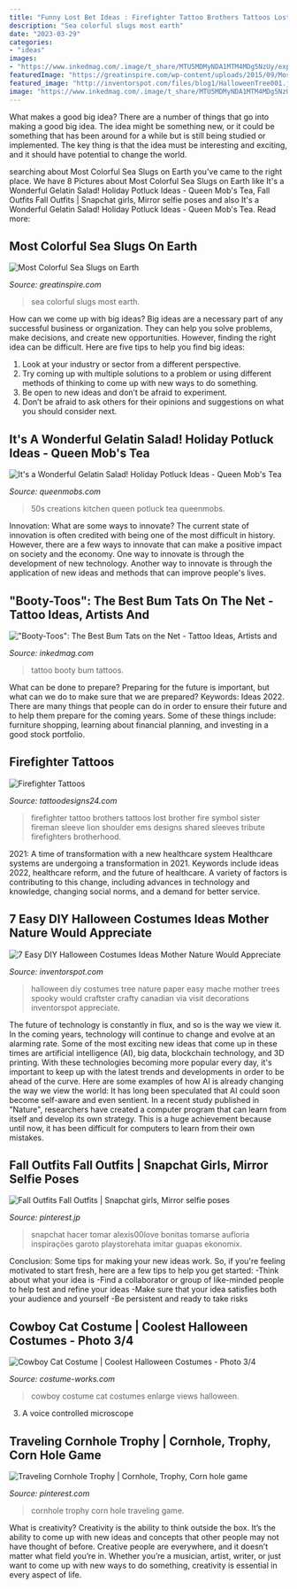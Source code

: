 ```yaml
---
title: "Funny Lost Bet Ideas : Firefighter Tattoo Brothers Tattoos Lost Brother Fire Symbol Sister Fireman Sleeve Lion Shoulder Ems Designs Shared Sleeves Tribute Firefighters Brotherhood"
description: "Sea colorful slugs most earth"
date: "2023-03-29"
categories:
- "ideas"
images:
- "https://www.inkedmag.com/.image/t_share/MTU5MDMyNDA1MTM4MDg5NzUy/explorer-booty-tattoo.png"
featuredImage: "https://greatinspire.com/wp-content/uploads/2015/09/Most-Colorful-Sea-Slugs-on-Earth-11.jpg"
featured_image: "http://inventorspot.com/files/blog1/HalloweenTree001.jpg"
image: "https://www.inkedmag.com/.image/t_share/MTU5MDMyNDA1MTM4MDg5NzUy/explorer-booty-tattoo.png"
---
```



What makes a good big idea?
There are a number of things that go into making a good big idea. The idea might be something new, or it could be something that has been around for a while but is still being studied or implemented. The key thing is that the idea must be interesting and exciting, and it should have potential to change the world.

	

		
searching about Most Colorful Sea Slugs on Earth you've came to the right place. We have 8 Pictures about Most Colorful Sea Slugs on Earth like It&#039;s a Wonderful Gelatin Salad! Holiday Potluck Ideas - Queen Mob&#039;s Tea, Fall Outfits Fall Outfits | Snapchat girls, Mirror selfie poses and also It&#039;s a Wonderful Gelatin Salad! Holiday Potluck Ideas - Queen Mob&#039;s Tea. Read more:
		
    
## Most Colorful Sea Slugs On Earth

<img loading=lazy src="https://greatinspire.com/wp-content/uploads/2015/09/Most-Colorful-Sea-Slugs-on-Earth-11.jpg" onerror="this.onerror=null;this.src='https://tse4.mm.bing.net/th?id=OIP.BVZ8DBgnOer_Cor9gNyWFwHaIC&amp;pid=15.1';" alt="Most Colorful Sea Slugs on Earth">

_Source: greatinspire.com_

>sea colorful slugs most earth. 

	

How can we come up with big ideas?
Big ideas are a necessary part of any successful business or organization. They can help you solve problems, make decisions, and create new opportunities. However, finding the right idea can be difficult. Here are five tips to help you find big ideas:
1. Look at your industry or sector from a different perspective.
2. Try coming up with multiple solutions to a problem or using different methods of thinking to come up with new ways to do something.
3. Be open to new ideas and don’t be afraid to experiment.
4. Don’t be afraid to ask others for their opinions and suggestions on what you should consider next.

    
## It&#039;s A Wonderful Gelatin Salad! Holiday Potluck Ideas - Queen Mob&#039;s Tea

<img loading=lazy src="https://queenmobs.com/wp-content/uploads/2014/12/14.jpg" onerror="this.onerror=null;this.src='https://tse1.mm.bing.net/th?id=OIP.BzRJgmyfXMaaRs2ZT3YYxAHaFJ&amp;pid=15.1';" alt="It&#039;s a Wonderful Gelatin Salad! Holiday Potluck Ideas - Queen Mob&#039;s Tea">

_Source: queenmobs.com_

>50s creations kitchen queen potluck tea queenmobs. 

	

Innovation: What are some ways to innovate?
The current state of innovation is often credited with being one of the most difficult in history. However, there are a few ways to innovate that can make a positive impact on society and the economy. One way to innovate is through the development of new technology. Another way to innovate is through the application of new ideas and methods that can improve people's lives.

    
## &quot;Booty-Toos&quot;: The Best Bum Tats On The Net - Tattoo Ideas, Artists And

<img loading=lazy src="https://www.inkedmag.com/.image/t_share/MTU5MDMyNDA1MTM4MDg5NzUy/explorer-booty-tattoo.png" onerror="this.onerror=null;this.src='https://tse2.mm.bing.net/th?id=OIP.eHy3AetPkaCCffPpo7fsPAHaFh&amp;pid=15.1';" alt="&quot;Booty-Toos&quot;: The Best Bum Tats on the Net - Tattoo Ideas, Artists and">

_Source: inkedmag.com_

>tattoo booty bum tattoos. 

	

What can be done to prepare?
Preparing for the future is important, but what can we do to make sure that we are prepared? Keywords: Ideas 2022. There are many things that people can do in order to ensure their future and to help them prepare for the coming years. Some of these things include: furniture shopping, learning about financial planning, and investing in a good stock portfolio.

    
## Firefighter Tattoos

<img loading=lazy src="http://www.tattoodesigns24.com/wp-content/uploads/2015/01/Brothers-Lost-Firefighter-Tattoo.jpg" onerror="this.onerror=null;this.src='https://tse3.mm.bing.net/th?id=OIP.WDqBJqZYgcJqyaxDq1YmQQHaLG&amp;pid=15.1';" alt="Firefighter Tattoos">

_Source: tattoodesigns24.com_

>firefighter tattoo brothers tattoos lost brother fire symbol sister fireman sleeve lion shoulder ems designs shared sleeves tribute firefighters brotherhood. 

	

2021: A time of transformation with a new healthcare system
Healthcare systems are undergoing a transformation in 2021. Keywords include ideas 2022, healthcare reform, and the future of healthcare. A variety of factors is contributing to this change, including advances in technology and knowledge, changing social norms, and a demand for better service.

    
## 7 Easy DIY Halloween Costumes Ideas Mother Nature Would Appreciate

<img loading=lazy src="http://inventorspot.com/files/blog1/HalloweenTree001.jpg" onerror="this.onerror=null;this.src='https://tse2.mm.bing.net/th?id=OIP.ZTWu5VGnWO4x4xT1pBuWEgHaJ4&amp;pid=15.1';" alt="7 Easy DIY Halloween Costumes Ideas Mother Nature Would Appreciate">

_Source: inventorspot.com_

>halloween diy costumes tree nature paper easy mache mother trees spooky would craftster crafty canadian via visit decorations inventorspot appreciate. 

	

The future of technology is constantly in flux, and so is the way we view it.
In the coming years, technology will continue to change and evolve at an alarming rate. Some of the most exciting new ideas that come up in these times are artificial intelligence (AI), big data, blockchain technology, and 3D printing. With these technologies becoming more popular every day, it's important to keep up with the latest trends and developments in order to be ahead of the curve. Here are some examples of how AI is already changing the way we view the world: 
It has long been speculated that AI could soon become self-aware and even sentient. In a recent study published in "Nature", researchers have created a computer program that can learn from itself and develop its own strategy. This is a huge achievement because until now, it has been difficult for computers to learn from their own mistakes.

    
## Fall Outfits Fall Outfits | Snapchat Girls, Mirror Selfie Poses

<img loading=lazy src="https://i.pinimg.com/736x/7b/57/fb/7b57fb7433eefa60b8410d0507d37c3f.jpg" onerror="this.onerror=null;this.src='https://tse2.mm.bing.net/th?id=OIP.OeBddOVBxkqDorWRiDj9EAHaNK&amp;pid=15.1';" alt="Fall Outfits Fall Outfits | Snapchat girls, Mirror selfie poses">

_Source: pinterest.jp_

>snapchat hacer tomar alexis00love bonitas tomarse aufloria inspirações garoto playstorehata imitar guapas ekonomix. 

	

Conclusion: Some tips for making your new ideas work.
So, if you're feeling motivated to start fresh, here are a few tips to help you get started: 
-Think about what your idea is 
-Find a collaborator or group of like-minded people to help test and refine your ideas 
-Make sure that your idea satisfies both your audience and yourself 
-Be persistent and ready to take risks

    
## Cowboy Cat Costume | Coolest Halloween Costumes - Photo 3/4

<img loading=lazy src="https://photos.costume-works.com/full/cowboy_cat2.jpg" onerror="this.onerror=null;this.src='https://tse3.mm.bing.net/th?id=OIP.4oDnRK03X7ownRkih0JnTAHaNL&amp;pid=15.1';" alt="Cowboy Cat Costume | Coolest Halloween Costumes - Photo 3/4">

_Source: costume-works.com_

>cowboy costume cat costumes enlarge views halloween. 

	

3. A voice controlled microscope

    
## Traveling Cornhole Trophy | Cornhole, Trophy, Corn Hole Game

<img loading=lazy src="https://i.pinimg.com/736x/71/65/61/716561039db24fcab17f132fec18d579--cornhole-bash.jpg" onerror="this.onerror=null;this.src='https://tse2.mm.bing.net/th?id=OIP.ThqbC2-HC4rBSstKdhNkjAHaJ4&amp;pid=15.1';" alt="Traveling Cornhole Trophy | Cornhole, Trophy, Corn hole game">

_Source: pinterest.com_

>cornhole trophy corn hole traveling game. 

	

What is creativity?
Creativity is the ability to think outside the box. It’s the ability to come up with new ideas and concepts that other people may not have thought of before. Creative people are everywhere, and it doesn’t matter what field you’re in. Whether you’re a musician, artist, writer, or just want to come up with new ways to do something, creativity is essential in every aspect of life.

